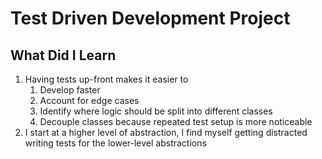 # Test Driven Development Project

## What Did I Learn

1. Having tests up-front makes it easier to
    1. Develop faster
    2. Account for edge cases
    3. Identify where logic should be split into different classes
    4. Decouple classes because repeated test setup is more noticeable
2. I start at a higher level of abstraction, I find myself getting distracted writing tests for the lower-level abstractions
